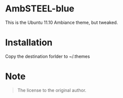 # AmbSTEEL-blue
This is the Ubuntu 11.10 Ambiance theme, but tweaked. 

# Installation
Copy the destination forlder to ~/.themes

# Note 
> The license to the original author.
